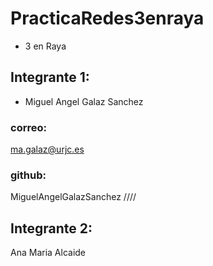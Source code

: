 # PracticaRedes3enraya

* 3 en Raya 

## Integrante 1:                                    
* Miguel Angel Galaz Sanchez  
### correo:
ma.galaz@urjc.es
### github:
MiguelAngelGalazSanchez
////
## Integrante 2:
Ana Maria Alcaide
